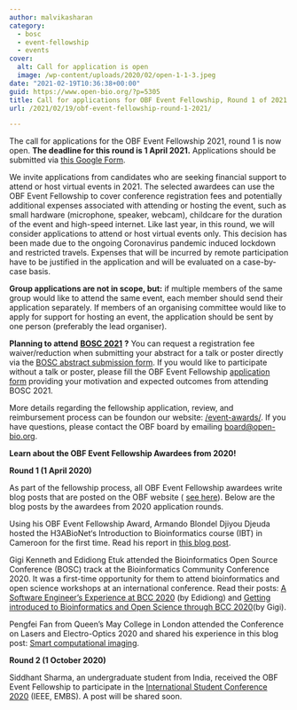 ```yaml
---
author: malvikasharan
category:
  - bosc
  - event-fellowship
  - events
cover:
  alt: Call for application is open
  image: /wp-content/uploads/2020/02/open-1-1-3.jpeg
date: "2021-02-19T10:36:38+00:00"
guid: https://www.open-bio.org/?p=5305
title: Call for applications for OBF Event Fellowship, Round 1 of 2021
url: /2021/02/19/obf-event-fellowship-round-1-2021/

---
```

The call for applications for the OBF Event Fellowship 2021, round 1 is now open. **The deadline for this round is 1 April 2021.** Applications should be submitted via [this Google Form](https://forms.gle/ppExEeJpx8UDMWQB6).

We invite applications from candidates who are seeking financial support to attend or host virtual events in 2021. The selected awardees can use the OBF Event Fellowship to cover conference registration fees and potentially additional expenses associated with attending or hosting the event, such as small hardware (microphone, speaker, webcam), childcare for the duration of the event and high-speed internet. Like last year, in this round, we will consider applications to attend or host virtual events only. This decision has been made due to the ongoing Coronavirus pandemic induced lockdown and restricted travels. Expenses that will be incurred by remote participation have to be justified in the application and will be evaluated on a case-by-case basis.

**Group applications are not in scope, but:** if multiple members of the same group would like to attend the same event, each member should send their application separately. If members of an organising committee would like to apply for support for hosting an event, the application should be sent by one person (preferably the lead organiser).

**Planning to attend** [**BOSC 2021**](/events/bosc-2021/) **?** You can request a registration fee waiver/reduction when submitting your abstract for a talk or poster directly via the [BOSC abstract submission form](https://easychair.org/conferences/?conf=ismbeccb2021abstracts). If you would like to participate without a talk or poster, please fill the OBF Event Fellowship [application form](https://forms.gle/ppExEeJpx8UDMWQB6) providing your motivation and expected outcomes from attending BOSC 2021.

More details regarding the fellowship application, review, and reimbursement process can be foundon our website: [/event-awards/](/event-awards/). If you have questions, please contact the OBF board by emailing [board@open-bio.org](mailto:board@open-bio.org).

**Learn about the OBF Event Fellowship Awardees from 2020!**

**Round 1 (1 April 2020)**

As part of the fellowship process, all OBF Event Fellowship awardees write blog posts that are posted on the OBF website ( [see here](/category/travel-fellowship/)). Below are the blog posts by the awardees from 2020 application rounds.

Using his OBF Event Fellowship Award, Armando Blondel Djiyou Djeuda hosted the H3ABioNet‘s Introduction to Bioinformatics course (IBT) in Cameroon for the first time. Read his report in [this blog post](/2020/09/24/h3abionet-course-2020-armando-blondel/).

Gigi Kenneth and Edidiong Etuk attended the Bioinformatics Open Source Conference (BOSC) track at the Bioinformatics Community Conference 2020. It was a first-time opportunity for them to attend bioinformatics and open science workshops at an international conference. Read their posts: [A Software Engineer’s Experience at BCC 2020](/2020/08/16/bcc2020-edidiong-etuk/) (by Edidiong) and [Getting introduced to Bioinformatics and Open Science through BCC 2020](/2020/08/19/bcc-2020-gigi-kenneth/)(by Gigi).

Pengfei Fan from Queen’s May College in London attended the Conference on Lasers and Electro-Optics 2020 and shared his experience in this blog post: [Smart computational imaging](/2020/08/25/cleo2020-pengfei-fan/).

**Round 2 (1 October 2020)**

Siddhant Sharma, an undergraduate student from India, received the OBF Event Fellowship to participate in the [International Student Conference 2020](https://isc.embs.org/2020silesian/) (IEEE, EMBS). A post will be shared soon.
